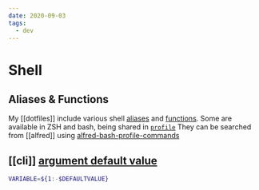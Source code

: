 ```yaml
---
date: 2020-09-03
tags:
  - dev
---
```

# Shell

## Aliases & Functions
My [[dotfiles]] include various shell [aliases](https://github.com/dnnsmnstrr/dotfiles/tree/master/shell/aliases) and [functions](https://github.com/dnnsmnstrr/dotfiles/tree/master/shell/functions). Some are available in ZSH and bash, being shared in [`profile`](https://github.com/dnnsmnstrr/dotfiles/tree/master/shell/profile)
They can be searched from [[alfred]] using [alfred-bash-profile-commands](https://www.packal.org/workflow/bash-profile-commands)

## [[cli]] [argument default value](https://stackoverflow.com/questions/2013547/assigning-default-values-to-shell-variables-with-a-single-command-in-bash)
```bash
VARIABLE=${1:-$DEFAULTVALUE}
```
